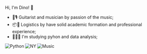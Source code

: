 <!--### Hi there 👋
-->

<!--
**dgrej/dgrej** is a ✨ _special_ ✨ repository because its `README.md` (this file) appears on your GitHub profile.

Here are some ideas to get you started:

- 🔭 I’m currently working on ...
- 🌱 I’m currently learning ...
- 👯 I’m looking to collaborate on ...
- 🤔 I’m looking for help with ...
- 💬 Ask me about ...
- 📫 How to reach me: ...
- 😄 Pronouns: ...
- ⚡ Fun fact: ...
-->

Hi, I'm Dino! 🦖

- 🎸🎙️ Guitarist and musician by passion of the music;
- 📦🚛 Logistics by have solid academic formation and professional experience;
- 👨🏽‍💻 I'm studying pyhon and data analysis; 


![Python](https://hydraco.ir/wp-content/uploads/2021/03/python-programming-training-lagos-nigeria.png)
![NY](https://media.timeout.com/images/100559575/image.jpg)
![Music](https://i.pinimg.com/originals/c6/27/a2/c627a264744447f3bc0d0978bce1fc9c.png)
